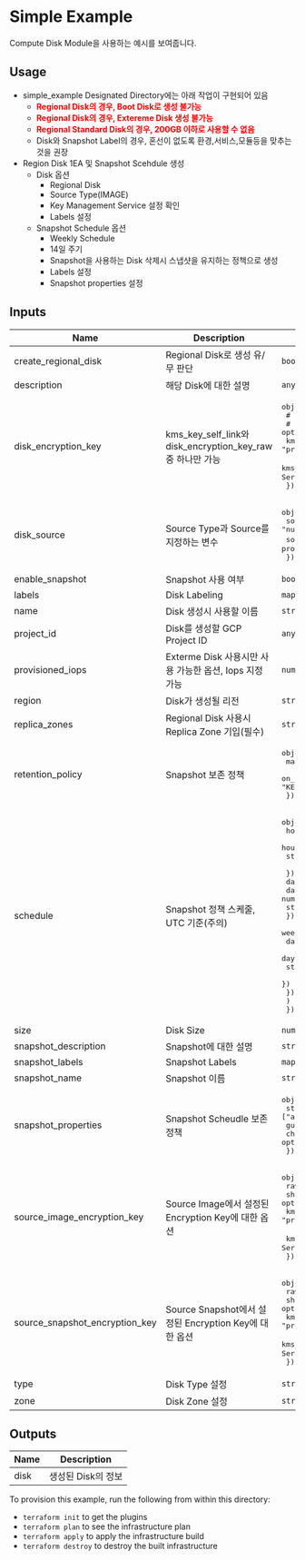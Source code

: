 # Simple Example

Compute Disk Module을 사용하는 예시를 보여줍니다. 


## Usage

- simple_example Designated Directory에는 아래 작업이 구현되어 있음
  - <span style="color:red"><b>Regional Disk의 경우, Boot Disk로 생성 불가능</b></span>
  - <span style="color:red"><b>Regional Disk의 경우, Extereme Disk 생성 불가능</b></span>
  - <span style="color:red"><b>Regional Standard Disk의 경우, 200GB 이하로 사용할 수 없음</b></span>
  - Disk와 Snapshot Label의 경우, 혼선이 없도록 환경,서비스,모듈등을 맞추는것을 권장
- Region Disk 1EA 및 Snapshot Scehdule 생성
  - Disk 옵션
    - Regional Disk
    - Source Type(IMAGE)
    - Key Management Service 설정 확인
    - Labels 설정
  - Snapshot Schedule 옵션
    - Weekly Schedule 
    - 14일 주기
    - Snapshot을 사용하는 Disk 삭제시 스냅샷을 유지하는 정책으로 생성
    - Labels 설정
    - Snapshot properties 설정


<!-- BEGINNING OF PRE-COMMIT-TERRAFORM DOCS HOOK -->
## Inputs

| Name | Description | Type | Default | Required |
|------|-------------|------|---------|:--------:|
| create\_regional\_disk | Regional Disk로 생성 유/무 판단 | `bool` | `false` | no |
| description | 해당 Disk에 대한 설명 | `any` | n/a | yes |
| disk\_encryption\_key | kms_key_self_link와 disk_encryption_key_raw 중 하나만 가능 | <pre>object({<br>    # raw_key                 = optional(string)<br>    # sha256                  = optional(string)<br>    kms_key_self_link       = optional(string) # ex) "projects/PROJECT_ID/locations/global/keyRings/KEYRINGS_NAME/cryptoKeys/KEY_NAME"<br>    kms_key_service_account = optional(string) # ex) "KMS 권한이 있는 Service Account"<br>  })</pre> | `{}` | no |
| disk\_source | Source Type과 Source를 지정하는 변수 | <pre>object({<br>    source_type = string # ex) "IMAGE", "SNAPSHOT", "null"(blank-disk)<br>    source      = optional(string)# ex) "IMAGE의 예시 projects/IMAGE_FAMILY/global/images/IMAGE_NAME"<br>  })</pre> | <pre>{<br>  "source_type": ""<br>}</pre> | no |
| enable\_snapshot | Snapshot 사용 여부 | `bool` | `false` | no |
| labels | Disk Labeling  | `map(string)` | `{}` | no |
| name | Disk 생성시 사용할 이름 | `string` | n/a | yes |
| project\_id | Disk를 생성할 GCP Project ID | `any` | n/a | yes |
| provisioned\_iops | Exterme Disk 사용시만 사용 가능한 옵션, Iops 지정 가능 | `number` | n/a | yes |
| region | Disk가 생성될 리전 | `string` | `"asia-northeast3"` | no |
| replica\_zones | Regional Disk 사용시 Replica Zone 기입(필수) | `string` | n/a | yes |
| retention\_policy | Snapshot 보존 정책 | <pre>object({<br>    max_retention_days    = number # ex) 14 <br>    on_source_disk_delete = optional(string) # ex) "KEEP_AUTO_SNAPSHOTS","APPLY_RETENTION_POLICY"<br>  })</pre> | <pre>{<br>  "max_retention_days": null<br>}</pre> | no |
| schedule | Snapshot 정책 스케줄, UTC 기준(주의) | <pre>object({<br>    hourly_schedule = optional(object({<br>      hours_in_cycle = number # ex) 1<br>      start_time     = string # ex) "17:00" <br>    }))<br>    daily_schedule = optional(object({<br>      days_in_cycle = number # ex) 1~24<br>      start_time    = string # ex) "12:00"<br>    }))<br>    weekly_schedule = optional(list(object({<br>      day_of_weeks = object({<br>        day        = string # ex) "MONDAY"<br>        start_time = string # ex) "19:00"<br>      })<br>      }))<br>    )<br>  })</pre> | `{}` | no |
| size | Disk Size | `number` | n/a | yes |
| snapshot\_description | Snapshot에 대한 설명 | `string` | n/a | yes |
| snapshot\_labels | Snapshot Labels | `map(string)` | `{}` | no |
| snapshot\_name | Snapshot 이름 | `string` | n/a | yes |
| snapshot\_properties | Snapshot Scheudle 보존 정책 | <pre>object({<br>    storage_locations = optional(list(string)) # ex) ["asia-northeast3"]<br>    guest_flush       = optional(bool) <br>    chain_name        = optional(string)<br>  })</pre> | `{}` | no |
| source\_image\_encryption\_key | Source Image에서 설정된 Encryption Key에 대한 옵션 | <pre>object({<br>    raw_key                 = optional(string)<br>    sha256                  = optional(string)<br>    kms_key_self_link       = optional(string) # ex) "projects/PROJECT_ID/locations/global/keyRings/KEYRINGS_NAME/cryptoKeys/KEY_NAME" <br>    kms_key_service_account = optional(string) # ex) "KMS 권한이 있는 Service Account"<br>  })</pre> | `{}` | no |
| source\_snapshot\_encryption\_key | Source Snapshot에서 설정된 Encryption Key에 대한 옵션 | <pre>object({<br>    raw_key                 = optional(string)<br>    sha256                  = optional(string)<br>    kms_key_self_link       = optional(string) # ex) "projects/PROJECT_ID/locations/global/keyRings/KEYRINGS_NAME/cryptoKeys/KEY_NAME"<br>    kms_key_service_account = optional(string) # ex) "KMS 권한이 있는 Service Account"<br>  })</pre> | `{}` | no |
| type | Disk Type 설정 | `string` | `"pd-balanced"` | no |
| zone | Disk Zone 설정 | `string` | n/a | yes |


## Outputs

| Name | Description |
|------|-------------|
| disk | 생성된 Disk의 정보 |

<!-- END OF PRE-COMMIT-TERRAFORM DOCS HOOK -->

To provision this example, run the following from within this directory:
- `terraform init` to get the plugins
- `terraform plan` to see the infrastructure plan
- `terraform apply` to apply the infrastructure build
- `terraform destroy` to destroy the built infrastructure
